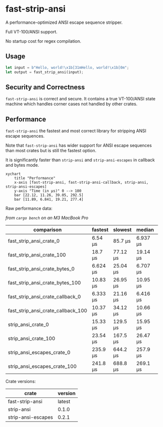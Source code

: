 # fast-strip-ansi

A performance-optimized ANSI escape sequence stripper.

Full VT-100/ANSI support.

No startup cost for regex compilation.

## Usage

```rust
let input = b"Hello, world!\x1b[31mHello, world!\x1b[0m";
let output = fast_strip_ansi(input);
```

## Security and Correctness

`fast-strip-ansi` is correct and secure. It contains a true VT-100/ANSI state
machine which handles corner cases not handled by other crates.

## Performance

`fast-strip-ansi` the fastest and most correct library for stripping ANSI escape
sequences.

Note that `fast-strip-ansi` has wider support for ANSI escape sequences than
most crates but is still the fastest option.

It is significantly faster than `strip-ansi` and `strip-ansi-escapes` in
callback and bytes mode.

```mermaid
xychart
    title "Performance"
    x-axis [fast-strip-ansi, fast-strip-ansi-callback, strip-ansi, strip-ansi-escapes]
    y-axis "Time (in µs)" 0 --> 100
    bar [22.12, 11.26, 39.05, 292.5]
    bar [11.89, 6.841, 19.21, 277.4]
```

Raw performance data:

_from `cargo bench` on an M3 MacBook Pro_

| comparison                         | fastest  | slowest  | median   | mean     |
| ---------------------------------- | -------- | -------- | -------- | -------- |
| fast_strip_ansi_crate_0            | 6.54 µs  | 85.7 µs  | 6.937 µs | 11.89 µs |
| fast_strip_ansi_crate_100          | 18.7 µs  | 77.12 µs | 19.14 µs | 22.12 µs |
| fast_strip_ansi_crate_bytes_0      | 6.624 µs | 25.04 µs | 6.707 µs | 7.274 µs |
| fast_strip_ansi_crate_bytes_100    | 10.83 µs | 26.95 µs | 10.95 µs | 11.28 µs |
| fast_strip_ansi_crate_callback_0   | 6.333 µs | 21.16 µs | 6.416 µs | 6.841 µs |
| fast_strip_ansi_crate_callback_100 | 10.37 µs | 34.12 µs | 10.66 µs | 11.26 µs |
| strip_ansi_crate_0                 | 15.33 µs | 129.5 µs | 15.95 µs | 19.21 µs |
| strip_ansi_crate_100               | 23.54 µs | 167.5 µs | 26.47 µs | 39.05 µs |
| strip_ansi_escapes_crate_0         | 235.9 µs | 644.2 µs | 257.9 µs | 277.4 µs |
| strip_ansi_escapes_crate_100       | 241.8 µs | 688.8 µs | 269.1 µs | 292.5 µs |

Crate versions:

| crate              | version |
| ------------------ | ------- |
| fast-strip-ansi    | latest  |
| strip-ansi         | 0.1.0   |
| strip-ansi-escapes | 0.2.1   |
